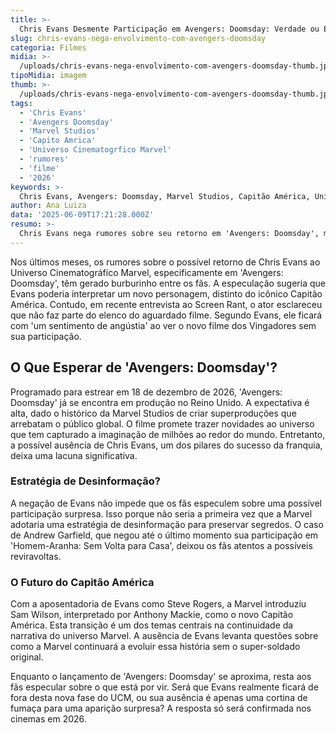 ```yaml
---
title: >-
  Chris Evans Desmente Participação em Avengers: Doomsday: Verdade ou Estratégia?
slug: chris-evans-nega-envolvimento-com-avengers-doomsday
categoria: Filmes
midia: >-
  /uploads/chris-evans-nega-envolvimento-com-avengers-doomsday-thumb.jpg
tipoMidia: imagem
thumb: >-
  /uploads/chris-evans-nega-envolvimento-com-avengers-doomsday-thumb.jpg
tags:
  - 'Chris Evans'
  - 'Avengers Doomsday'
  - 'Marvel Studios'
  - 'Capito Amrica'
  - 'Universo Cinematogrfico Marvel'
  - 'rumores'
  - 'filme'
  - '2026'
keywords: >-
  Chris Evans, Avengers: Doomsday, Marvel Studios, Capitão América, Universo Cinematográfico Marvel, rumores, filme, 2026
author: Ana Luiza
data: '2025-06-09T17:21:28.000Z'
resumo: >-
  Chris Evans nega rumores sobre seu retorno em 'Avengers: Doomsday', mas fãs questionam a veracidade da declaração. A ausência do Capitão América gera expectativas e teorias entre os admiradores do Universo Marvel.
---
```


Nos últimos meses, os rumores sobre o possível retorno de Chris Evans ao Universo Cinematográfico Marvel, especificamente em 'Avengers: Doomsday', têm gerado burburinho entre os fãs. A especulação sugeria que Evans poderia interpretar um novo personagem, distinto do icônico Capitão América. Contudo, em recente entrevista ao Screen Rant, o ator esclareceu que não faz parte do elenco do aguardado filme. Segundo Evans, ele ficará com 'um sentimento de angústia' ao ver o novo filme dos Vingadores sem sua participação. 

## O Que Esperar de 'Avengers: Doomsday'?

Programado para estrear em 18 de dezembro de 2026, 'Avengers: Doomsday' já se encontra em produção no Reino Unido. A expectativa é alta, dado o histórico da Marvel Studios de criar superproduções que arrebatam o público global. O filme promete trazer novidades ao universo que tem capturado a imaginação de milhões ao redor do mundo. Entretanto, a possível ausência de Chris Evans, um dos pilares do sucesso da franquia, deixa uma lacuna significativa.

### Estratégia de Desinformação?

A negação de Evans não impede que os fãs especulem sobre uma possível participação surpresa. Isso porque não seria a primeira vez que a Marvel adotaria uma estratégia de desinformação para preservar segredos. O caso de Andrew Garfield, que negou até o último momento sua participação em 'Homem-Aranha: Sem Volta para Casa', deixou os fãs atentos a possíveis reviravoltas. 

### O Futuro do Capitão América

Com a aposentadoria de Evans como Steve Rogers, a Marvel introduziu Sam Wilson, interpretado por Anthony Mackie, como o novo Capitão América. Esta transição é um dos temas centrais na continuidade da narrativa do universo Marvel. A ausência de Evans levanta questões sobre como a Marvel continuará a evoluir essa história sem o super-soldado original. 

Enquanto o lançamento de 'Avengers: Doomsday' se aproxima, resta aos fãs especular sobre o que está por vir. Será que Evans realmente ficará de fora desta nova fase do UCM, ou sua ausência é apenas uma cortina de fumaça para uma aparição surpresa? A resposta só será confirmada nos cinemas em 2026.